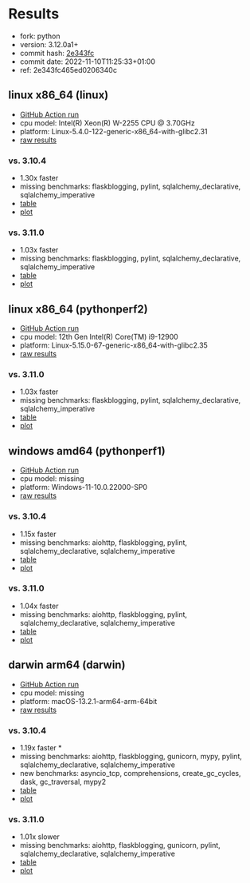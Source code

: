 # Results

- fork: python
- version: 3.12.0a1+
- commit hash: [2e343fc](https://github.com/python/cpython/commit/2e343fc)
- commit date: 2022-11-10T11:25:33+01:00
- ref: 2e343fc465ed0206340c

## linux x86_64 (linux)

- [GitHub Action run](https://github.com/faster-cpython/benchmarking/actions/runs/4600371570)
- cpu model: Intel(R) Xeon(R) W-2255 CPU @ 3.70GHz
- platform: Linux-5.4.0-122-generic-x86_64-with-glibc2.31
- [raw results](bm-20221110-linux-x86_64-python-2e343fc465ed0206340c-3.12.0a1%2B-2e343fc.json)

### vs. 3.10.4

- 1.30x faster
- missing benchmarks: flaskblogging, pylint, sqlalchemy_declarative, sqlalchemy_imperative
- [table](bm-20221110-linux-x86_64-python-2e343fc465ed0206340c-3.12.0a1%2B-2e343fc-vs-3.10.4.md)
- [plot](bm-20221110-linux-x86_64-python-2e343fc465ed0206340c-3.12.0a1%2B-2e343fc-vs-3.10.4.png)

### vs. 3.11.0

- 1.03x faster
- missing benchmarks: flaskblogging, pylint, sqlalchemy_declarative, sqlalchemy_imperative
- [table](bm-20221110-linux-x86_64-python-2e343fc465ed0206340c-3.12.0a1%2B-2e343fc-vs-3.11.0.md)
- [plot](bm-20221110-linux-x86_64-python-2e343fc465ed0206340c-3.12.0a1%2B-2e343fc-vs-3.11.0.png)

## linux x86_64 (pythonperf2)

- [GitHub Action run](https://github.com/faster-cpython/benchmarking/actions/runs/4600371570)
- cpu model: 12th Gen Intel(R) Core(TM) i9-12900
- platform: Linux-5.15.0-67-generic-x86_64-with-glibc2.35
- [raw results](bm-20221110-pythonperf2-x86_64-python-2e343fc465ed0206340c-3.12.0a1%2B-2e343fc.json)

### vs. 3.11.0

- 1.03x faster
- missing benchmarks: flaskblogging, pylint, sqlalchemy_declarative, sqlalchemy_imperative
- [table](bm-20221110-pythonperf2-x86_64-python-2e343fc465ed0206340c-3.12.0a1%2B-2e343fc-vs-3.11.0.md)
- [plot](bm-20221110-pythonperf2-x86_64-python-2e343fc465ed0206340c-3.12.0a1%2B-2e343fc-vs-3.11.0.png)

## windows amd64 (pythonperf1)

- [GitHub Action run](https://github.com/faster-cpython/benchmarking/actions/runs/4600371570)
- cpu model: missing
- platform: Windows-11-10.0.22000-SP0
- [raw results](bm-20221110-pythonperf1-amd64-python-2e343fc465ed0206340c-3.12.0a1%2B-2e343fc.json)

### vs. 3.10.4

- 1.15x faster
- missing benchmarks: aiohttp, flaskblogging, pylint, sqlalchemy_declarative, sqlalchemy_imperative
- [table](bm-20221110-pythonperf1-amd64-python-2e343fc465ed0206340c-3.12.0a1%2B-2e343fc-vs-3.10.4.md)
- [plot](bm-20221110-pythonperf1-amd64-python-2e343fc465ed0206340c-3.12.0a1%2B-2e343fc-vs-3.10.4.png)

### vs. 3.11.0

- 1.04x faster
- missing benchmarks: aiohttp, flaskblogging, pylint, sqlalchemy_declarative, sqlalchemy_imperative
- [table](bm-20221110-pythonperf1-amd64-python-2e343fc465ed0206340c-3.12.0a1%2B-2e343fc-vs-3.11.0.md)
- [plot](bm-20221110-pythonperf1-amd64-python-2e343fc465ed0206340c-3.12.0a1%2B-2e343fc-vs-3.11.0.png)

## darwin arm64 (darwin)

- [GitHub Action run](https://github.com/faster-cpython/benchmarking/actions/runs/4600371570)
- cpu model: missing
- platform: macOS-13.2.1-arm64-arm-64bit
- [raw results](bm-20221110-darwin-arm64-python-2e343fc465ed0206340c-3.12.0a1%2B-2e343fc.json)

### vs. 3.10.4

- 1.19x faster \*
- missing benchmarks: aiohttp, flaskblogging, gunicorn, mypy, pylint, sqlalchemy_declarative, sqlalchemy_imperative
- new benchmarks: asyncio_tcp, comprehensions, create_gc_cycles, dask, gc_traversal, mypy2
- [table](bm-20221110-darwin-arm64-python-2e343fc465ed0206340c-3.12.0a1%2B-2e343fc-vs-3.10.4.md)
- [plot](bm-20221110-darwin-arm64-python-2e343fc465ed0206340c-3.12.0a1%2B-2e343fc-vs-3.10.4.png)

### vs. 3.11.0

- 1.01x slower
- missing benchmarks: aiohttp, flaskblogging, gunicorn, pylint, sqlalchemy_declarative, sqlalchemy_imperative
- [table](bm-20221110-darwin-arm64-python-2e343fc465ed0206340c-3.12.0a1%2B-2e343fc-vs-3.11.0.md)
- [plot](bm-20221110-darwin-arm64-python-2e343fc465ed0206340c-3.12.0a1%2B-2e343fc-vs-3.11.0.png)

